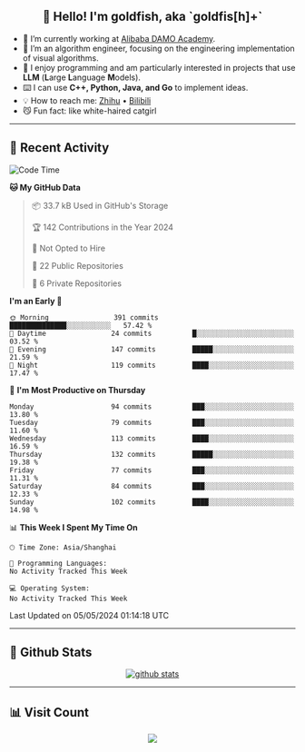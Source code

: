 
<h2 align="center">👋 Hello! I'm goldfish, aka `goldfis[h]+`</h2>

- 📍 I’m currently working at [Alibaba DAMO Academy](https://damo.alibaba.com/).  
- 🌱 I’m an algorithm engineer, focusing on the engineering implementation of visual algorithms.  
- 💬 I enjoy programming and am particularly interested in projects that use **LLM** (**L**arge **L**anguage **M**odels).   
- ⌨️ I can use **C++, Python, Java, and Go** to implement ideas.  
- 💡 How to reach me: [Zhihu](https://www.zhihu.com/people/goldfishh) • [Bilibili](https://space.bilibili.com/11349246)  
- 😼 Fun fact: like white-haired catgirl  

-------

## 🔧 Recent Activity

<!--START_SECTION:waka-->
![Code Time](http://img.shields.io/badge/Code%20Time-85%20hrs%2024%20mins-blue)

**🐱 My GitHub Data** 

> 📦 33.7 kB Used in GitHub's Storage 
 > 
> 🏆 142 Contributions in the Year 2024
 > 
> 🚫 Not Opted to Hire
 > 
> 📜 22 Public Repositories 
 > 
> 🔑 6 Private Repositories 
 > 
**I'm an Early 🐤** 

```text
🌞 Morning                391 commits         ██████████████░░░░░░░░░░░   57.42 % 
🌆 Daytime                24 commits          █░░░░░░░░░░░░░░░░░░░░░░░░   03.52 % 
🌃 Evening                147 commits         █████░░░░░░░░░░░░░░░░░░░░   21.59 % 
🌙 Night                  119 commits         ████░░░░░░░░░░░░░░░░░░░░░   17.47 % 
```
📅 **I'm Most Productive on Thursday** 

```text
Monday                   94 commits          ███░░░░░░░░░░░░░░░░░░░░░░   13.80 % 
Tuesday                  79 commits          ███░░░░░░░░░░░░░░░░░░░░░░   11.60 % 
Wednesday                113 commits         ████░░░░░░░░░░░░░░░░░░░░░   16.59 % 
Thursday                 132 commits         █████░░░░░░░░░░░░░░░░░░░░   19.38 % 
Friday                   77 commits          ███░░░░░░░░░░░░░░░░░░░░░░   11.31 % 
Saturday                 84 commits          ███░░░░░░░░░░░░░░░░░░░░░░   12.33 % 
Sunday                   102 commits         ████░░░░░░░░░░░░░░░░░░░░░   14.98 % 
```


📊 **This Week I Spent My Time On** 

```text
🕑︎ Time Zone: Asia/Shanghai

💬 Programming Languages: 
No Activity Tracked This Week

💻 Operating System: 
No Activity Tracked This Week
```


 Last Updated on 05/05/2024 01:14:18 UTC
<!--END_SECTION:waka-->

-------

## 📆 Github Stats

<p align="center">
    <a href="https://github.com/anuraghazra/github-readme-stats">
      <img src="https://github-readme-stats.vercel.app/api?username=goldfishh&show_icons=true&theme=dracula" alt="github stats" />
    </a>
</p>

-------

## 📊 Visit Count

<p align="center">
  <a href="https://count.getloli.com/"><img src="https://count.getloli.com/get/@:goldfishh?theme=rule34"></a>
</p>

